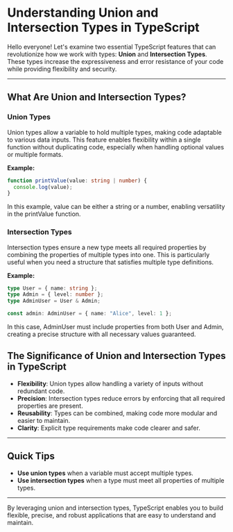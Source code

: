 # Understanding Union and Intersection Types in TypeScript

Hello everyone! Let's examine two essential TypeScript features that can revolutionize how we work with types: **Union** and **Intersection Types**. These types increase the expressiveness and error resistance of your code while providing flexibility and security.

---

## What Are Union and Intersection Types?

### Union Types

Union types allow a variable to hold multiple types, making code adaptable to various data inputs. This feature enables flexibility within a single function without duplicating code, especially when handling optional values or multiple formats.

**Example:**

```typescript
function printValue(value: string | number) {
  console.log(value);
}
```

In this example, value can be either a string or a number, enabling versatility in the printValue function.

### Intersection Types

Intersection types ensure a new type meets all required properties by combining the properties of multiple types into one. This is particularly useful when you need a structure that satisfies multiple type definitions.

**Example:**

```typescript
type User = { name: string };
type Admin = { level: number };
type AdminUser = User & Admin;

const admin: AdminUser = { name: "Alice", level: 1 };
```

In this case, AdminUser must include properties from both User and Admin, creating a precise structure with all necessary values guaranteed.

## The Significance of Union and Intersection Types in TypeScript

- **Flexibility**: Union types allow handling a variety of inputs without redundant code.
- **Precision**: Intersection types reduce errors by enforcing that all required properties are present.
- **Reusability**: Types can be combined, making code more modular and easier to maintain.
- **Clarity**: Explicit type requirements make code clearer and safer.

---

## Quick Tips

- **Use union types** when a variable must accept multiple types.
- **Use intersection types** when a type must meet all properties of multiple types.

---

By leveraging union and intersection types, TypeScript enables you to build flexible, precise, and robust applications that are easy to understand and maintain.

